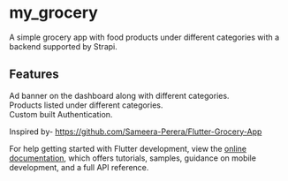 # my_grocery
A simple grocery app with food products under different categories with a backend supported by Strapi.

## Features
Ad banner on the dashboard along with different categories.<br>
Products listed under different categories.<br>
Custom built Authentication.

Inspired by- https://github.com/Sameera-Perera/Flutter-Grocery-App


For help getting started with Flutter development, view the
[online documentation](https://docs.flutter.dev/), which offers tutorials,
samples, guidance on mobile development, and a full API reference.
